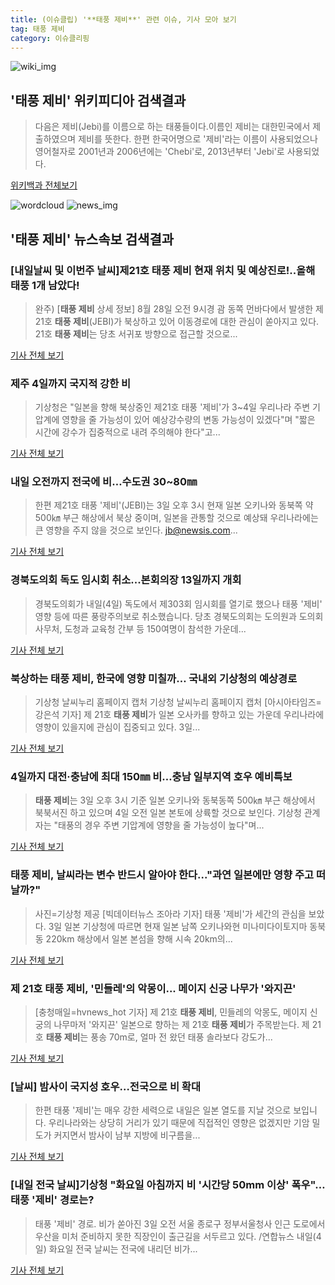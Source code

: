 ```yaml
---
title: (이슈클립) '**태풍 제비**' 관련 이슈, 기사 모아 보기
tag: 태풍 제비
category: 이슈클리핑
---
```

![wiki_img](https://user-images.githubusercontent.com/42597476/44503234-41136a80-a6d0-11e8-9071-6fc6418eafe4.png)
## **'**태풍 제비**'** 위키피디아 검색결과
>다음은 제비(Jebi)를 이름으로 하는 태풍들이다.이름인 제비는 대한민국에서 제출하였으며 제비를 뜻한다. 한편 한국어명으로 '제비'라는 이름이 사용되었으나 영어철자로 2001년과 2006년에는 'Chebi'로, 2013년부터 'Jebi'로 사용되었다.

<a href="https://ko.wikipedia.org/wiki/태풍 제비" target="_blank">위키백과 전체보기</a>

![wordcloud](https://s3.ap-northeast-2.amazonaws.com/lyrics101-wordcloud/2018-09-03-1535963537.png)
![news_img](https://user-images.githubusercontent.com/42597476/44507050-1206f400-a6e4-11e8-8d98-7ffbfebb353f.png)
## **'**태풍 제비**'** 뉴스속보 검색결과
### [내일날씨 및 이번주 날씨]제21호 **태풍 제비** 현재 위치 및 예상진로!..올해 태풍 1개 남았다!

>완주) [**태풍 제비** 상세 정보] 8월 28일 오전 9시경 괌 동쪽 먼바다에서 발생한 제 21호 **태풍 제비**(JEBI)가 북상하고 있어 이동경로에 대한 관심이 쏟아지고 있다. 21호 **태풍 제비**는 당초 서귀포 방향으로 접근할 것으로...

<a href="http://www.insightkorea.co.kr//news/articleView.html?idxno=30457" target="_blank">기사 전체 보기</a>

### 제주 4일까지 국지적 강한 비

>기상청은 "일본을 향해 북상중인 제21호 태풍 '제비'가 3~4일 우리나라 주변 기압계에 영향을 줄 가능성이 있어 예상강수량의 변동 가능성이 있겠다"며 "짧은 시간에 강수가 집중적으로 내려 주의해야 한다"고...

<a href="http://www.jemin.com/news/articleView.html?idxno=536519" target="_blank">기사 전체 보기</a>

### 내일 오전까지 전국에 비…수도권 30~80㎜

>한편 제21호 태풍 '제비'(JEBI)는 3일 오후 3시 현재 일본 오키나와 동북쪽 약 500㎞ 부근 해상에서 북상 중이며, 일본을 관통할 것으로 예상돼 우리나라에는 큰 영향을 주지 않을 것으로 보인다. jb@newsis.com...

<a href="http://www.newsis.com/view/?id=NISX20180903_0000408069&cID=10201&pID=10200" target="_blank">기사 전체 보기</a>

### 경북도의회 독도 임시회 취소...본회의장 13일까지 개회

>경북도의회가 내일(4일) 독도에서 제303회 임시회를 열기로 했으나 태풍 '제비' 영향 등에 따른 풍랑주의보로 취소했습니다. 당초 경북도의회는 도의원과 도의회 사무처, 도청과 교육청 간부 등 150여명이 참석한 가운데...

<a href="http://news.bbsi.co.kr/news/articleView.html?idxno=896721" target="_blank">기사 전체 보기</a>

### 북상하는 **태풍 제비**, 한국에 영향 미칠까… 국내외 기상청의 예상경로

>기상청 날씨누리 홈페이지 캡처 기상청 날씨누리 홈페이지 캡처 [아시아타임즈=강은석 기자] 제 21호 **태풍 제비**가 일본 오사카를 향하고 있는 가운데 우리나라에 영향이 있을지에 관심이 집중되고 있다. 3일...

<a href="http://www.asiatime.co.kr/news/articleView.html?idxno=197460" target="_blank">기사 전체 보기</a>

### 4일까지 대전·충남에 최대 150㎜ 비…충남 일부지역 호우 예비특보

>**태풍 제비**는 3일 오후 3시 기준 일본 오키나와 동북동쪽 500㎞ 부근 해상에서 북북서진 하고 있으며 4일 오전 일본 본토에 상륙할 것으로 보인다. 기상청 관계자는 "태풍의 경우 주변 기압계에 영향을 줄 가능성이 높다"며...

<a href="http://www.daejonilbo.com/news/newsitem.asp?pk_no=1333049" target="_blank">기사 전체 보기</a>

### **태풍 제비**, 날씨라는 변수 반드시 알아야 한다..."과연 일본에만 영향 주고 떠날까?"

>사진=기상청 제공 [빅데이터뉴스 조아라 기자] 태풍 '제비'가 세간의 관심을 보았다. 3일 일본 기상청에 따르면 현재 일본 남쪽 오키나와현 미나미다이토지마 동북동 220km 해상에서 일본 본섬을 향해 시속 20km의...

<a href="http://www.thebigdata.co.kr/view.php?ud=201809031705029461c2f6b121bc_23" target="_blank">기사 전체 보기</a>

### 제 21호 **태풍 제비**, '민들레'의 악몽이... 메이지 신궁 나무가 '와지끈'

>[충청매일=hvnews_hot 기자] 제 21호 **태풍 제비**, 민들레의 악몽도, 메이지 신궁의 나무마저 '와지끈' 일본으로 향하는 제 21호 **태풍 제비**가 주목받는다. 제 21호 **태풍 제비**는 풍송 70m로, 얼마 전 왔던 태풍 솔라보다 강도가...

<a href="http://www.ccdn.co.kr/news/articleView.html?idxno=538056" target="_blank">기사 전체 보기</a>

### [날씨] 밤사이 국지성 호우…전국으로 비 확대

>한편 태풍 '제비'는 매우 강한 세력으로 내일은 일본 열도를 지날 것으로 보입니다. 우리나라와는 상당히 거리가 있기 때문에 직접적인 영향은 없겠지만 기암 밀도가 커지면서 밤사이 남부 지방에 비구름을...

<a href="http://imnews.imbc.com/replay/2018/nw1700/article/4802386_23836.html" target="_blank">기사 전체 보기</a>

### [내일 전국 날씨]기상청 "화요일 아침까지 비 '시간당 50mm 이상' 폭우"… 태풍 '제비' 경로는?

>태풍 '제비' 경로. 비가 쏟아진 3일 오전 서울 종로구 정부서울청사 인근 도로에서 우산을 미처 준비하지 못한 직장인이 출근길을 서두르고 있다. /연합뉴스 내일(4일) 화요일 전국 날씨는 전국에 내리던 비가...

<a href="http://www.kyeongin.com/main/view.php?key=20180903010000799" target="_blank">기사 전체 보기</a>


